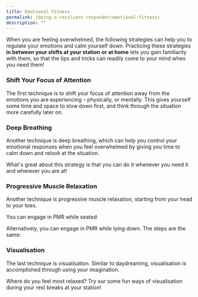 ```yaml
---
title: Emotional Fitness
permalink: /being-a-resilient-responder/emotional-fitness/
description: ""
---
```

When you are feeling overwhelmed, the following strategies can help you to regulate your emotions and calm yourself down. Practicing these strategies **in between your shifts at your station** **or** **at home** lets you gain familiarity with them, so that the tips and tricks can readily come to your mind when you need them!

### Shift Your Focus of Attention
The first technique is to shift your focus of attention away from the emotions you are experiencing – physically, or mentally. This gives yourself some time and space to slow down first, and think through the situation more carefully later on.

### Deep Breathing
Another technique is deep breathing, which can help you control your emotional responses when you feel overwhelmed by giving you time to calm down and relook at the situation.

What's great about this strategy is that you can do it whenever you need it and wherever you are at!

### Progressive Muscle Relaxation
Another technique is progressive muscle relaxation, starting from your head to your toes. 

You can engage in PMR while seated:

Alternatively, you can engage in PMR while lying down. The steps are the same:

### Visualisation
The last technique is visualisation. Similar to daydreaming, visualisation is accomplished through using your imagination.

Where do you feel most relaxed? Try our some fun ways of visualisation during your rest breaks at your station!
